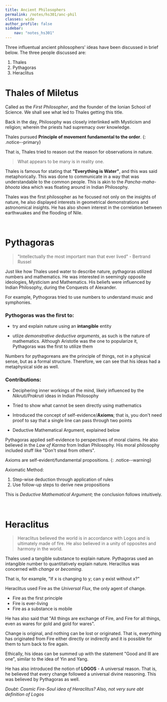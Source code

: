 ```yaml
---
title: Ancient Philosophers
permalink: /notes/hs301/anc-phil
classes: wide
author_profile: false
sidebar:
    nav: "notes_hs301"
---
```


Three influentual ancient philosophers' ideas have been discussed in brief below. The three people discussed are:

1. Thales
2. Pythagoras
3. Heraclitus

# Thales of Miletus

Called as the *First Philosopher*, and the founder of the Ionian School of Science. We shall see what led to Thales getting this title.

Back in the day, Philosophy was closely interlinked with Mysticism and religion; wherein the priests had supremacy over knowledge.

Thales pursued **Principle of movement fundamental to the order**.
{: .notice--primary}

That is, Thales tried to reason out the reason for observations in nature.

> What appears to be many is in reality one.

Thales is famous for stating that **"Everything is Water"**, and this was said metaphorically. This was done to communicate in a way that was understandable to the common people. This is akin to the *Pancha-maha-bhoota* idea which was floating around in Indian Philosophy. 

Thales was the first philosopher as he focused not only on the insights of nature, he also displayed interests in geometrical demonstrations and astronomical insights. He has also shown interest in the correlation between earthwuakes and the flooding of Nile.



&nbsp; 


# Pythagoras

> "Intellectually the most important man that ever lived" - Bertrand Russel

Just like how Thales used water to describe nature, pythagoras utilized numbers and mathematics. He was interested in seemingly opposite ideologies, Mysticism and Mathematics. His beliefs were influenced by Indian Philosophy, during the Conquests of Alexander.

For example, Pythogoras tried to use numbers to understand music and symphonies. 

### Pythogoras was the first to:

- try and explain nature using an **intangible** entity

- utlize *demonstrative deductive arguments*, as such is the nature of mathematics. Although Aristotle was the one to popularize it, Pythagoras was the first to utilize them

Numbers for pythagoreans are the principle of things, not in a physical sense, but as a formal structure. Therefore, we can see that his ideas had a metaphysical side as well.

### Contributions:

- Deciphering inner workings of the mind, likely influenced by the *Nikruti/Prakruti* ideas in Indian Philosophy

- Tried to show what cannot be seen directly using mathematics

- Introduced the concept of self-evidence/**Axioms**; that is, you don't need proof to say that a single line can pass through two points

- Deductive Mathematical Argument, explained below

Pythagoras applied self-evidence to perspectives of moral claims. He also believed in the *Law of Karma* from Indian Philosophy. His moral philosophy included stuff like "Don't steal from others". 

Axioms are self-evident/fundamental propositions.
{: .notice--warning}

Axiomatic Method:
1. Step-wise deduction through application of rules
2. Use follow-up steps to derive new propositions

This is *Deductive Mathematical Argument*; the conclusion follows intuitively.



&nbsp; 


# Heraclitus

> Heraclitus believed the world is in accordance with Logos and is ultimately made of fire. He also believed in a unity of opposites and harmony in the world.

Thales used a tangible substance to explain nature. Pythagoras used an intangible number to quantitatively explain nature. Heraclitus was concerned with *change* or *becoming*.

That is, for example, "If x is changing to y; can y exist without x?"

Heraclitus used Fire as the *Universal Flux*, the only agent of change.

- Fire as the first principle
- Fire is ever-living
- Fire as a substance is mobile

He has also said that "All things are exchange of Fire, and Fire for all things, even as wares for gold and gold for wares".

Change is original, and nothing can be lost or originated. That is, everything has originated from Fire either directly or indirectly and it is possible for them to turn back to fire again.

Ethically, his ideas can be summed up with the statement "Good and Ill are one", similar to the idea of Yin and Yang.

He has also introduced the notion of **LOGOS** - A universal reason. That is, he believed that every change followed a universal divine reasoning. This was believed by Pythagoras as well.

*Doubt: Cosmic Fire-Soul idea of Heraclitus? Also, not very sure abt definition of Logos*